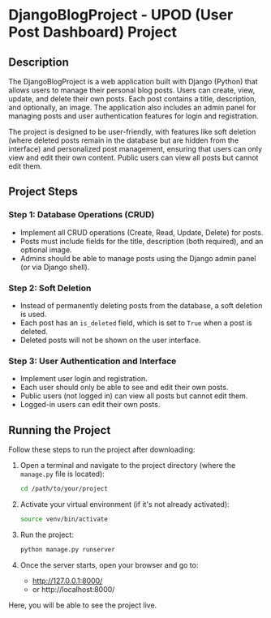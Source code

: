 
# DjangoBlogProject - UPOD (User Post Dashboard) Project

## Description
The DjangoBlogProject is a web application built with Django (Python) that allows users to manage their personal blog posts. Users can create, view, update, and delete their own posts. Each post contains a title, description, and optionally, an image. The application also includes an admin panel for managing posts and user authentication features for login and registration.

The project is designed to be user-friendly, with features like soft deletion (where deleted posts remain in the database but are hidden from the interface) and personalized post management, ensuring that users can only view and edit their own content. Public users can view all posts but cannot edit them.

## Project Steps

### Step 1: Database Operations (CRUD)
- Implement all CRUD operations (Create, Read, Update, Delete) for posts.
- Posts must include fields for the title, description (both required), and an optional image.
- Admins should be able to manage posts using the Django admin panel (or via Django shell).

### Step 2: Soft Deletion
- Instead of permanently deleting posts from the database, a soft deletion is used.
- Each post has an `is_deleted` field, which is set to `True` when a post is deleted.
- Deleted posts will not be shown on the user interface.

### Step 3: User Authentication and Interface
- Implement user login and registration.
- Each user should only be able to see and edit their own posts.
- Public users (not logged in) can view all posts but cannot edit them.
- Logged-in users can edit their own posts.

## Running the Project

Follow these steps to run the project after downloading:

1. Open a terminal and navigate to the project directory (where the `manage.py` file is located):
   ```bash
   cd /path/to/your/project
   ```

2. Activate your virtual environment (if it's not already activated):
   ```bash
   source venv/bin/activate
   ```

3. Run the project:
   ```bash
   python manage.py runserver
   ```

4. Once the server starts, open your browser and go to:
   - http://127.0.0.1:8000/ 
   - or http://localhost:8000/

Here, you will be able to see the project live.
